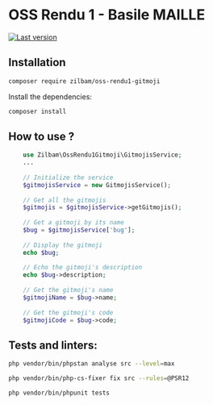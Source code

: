 # OSS Rendu 1 - Basile MAILLE

[![Last version](https://img.shields.io/packagist/v/zilbam/oss-rendu1-gitmoji?maxAge=3600)](https://packagist.org/packages/zilbam/oss-rendu1-gitmoji)

## Installation

```bash
composer require zilbam/oss-rendu1-gitmoji
```
Install the dependencies:
```bash
composer install
```

## How to use ?


```php
    use Zilbam\OssRendu1Gitmoji\GitmojisService;
    ...
    
    // Initialize the service
    $gitmojisService = new GitmojisService();
    
    // Get all the gitmojis
    $gitmojis = $gitmojisService->getGitmojis();
    
    // Get a gitmoji by its name
    $bug = $gitmojisService['bug'];
    
    // Display the gitmoji
    echo $bug;
    
    // Echo the gitmoji's description
    echo $bug->description;
    
    // Get the gitmoji's name
    $gitmojiName = $bug->name;
    
    // Get the gitmoji's code
    $gitmojiCode = $bug->code;
```

## Tests and linters:

```bash
php vendor/bin/phpstan analyse src --level=max
```

```bash
php vendor/bin/php-cs-fixer fix src --rules=@PSR12
```

```bash
php vendor/bin/phpunit tests
```